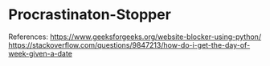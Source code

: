 # Procrastinaton-Stopper

References:
https://www.geeksforgeeks.org/website-blocker-using-python/
https://stackoverflow.com/questions/9847213/how-do-i-get-the-day-of-week-given-a-date
